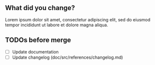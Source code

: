 ## What did you change?

Lorem ipsum dolor sit amet, consectetur adipiscing elit, sed do eiusmod tempor incididunt ut labore et dolore magna aliqua.

## TODOs before merge

- [ ] Update documentation
- [ ] Update changelog (doc/src/references/changelog.md)
